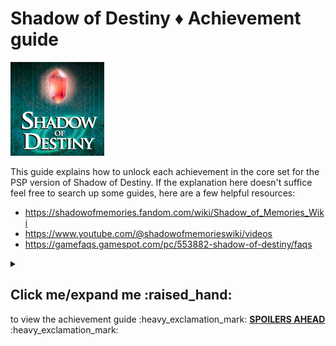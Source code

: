 **Shadow of Destiny :diamonds: Achievement guide**
=======================================
<img src="../../../Assets/Images/Logo_ShadowOfDestiny.jpg" 
    alt="Shadow of Destiny (PSP) Logo]" width=150>

This guide explains how to unlock each achievement in the core set for the PSP version of Shadow of Destiny.
If the explanation here doesn't suffice feel free to search up some guides, here are a few helpful resources:

+ https://shadowofmemories.fandom.com/wiki/Shadow_of_Memories_Wiki
+ https://www.youtube.com/@shadowofmemorieswiki/videos
+ https://gamefaqs.gamespot.com/pc/553882-shadow-of-destiny/faqs

<Details>
    <summary><h2>Click me/expand me :raised_hand:</h2> to view the achievement guide :heavy_exclamation_mark: <b><u>SPOILERS AHEAD</u></b> :heavy_exclamation_mark:</summary>

***

### **Achievements** *divided by category*

#### :trophy: Story completion

| ID (dev info) | Title | Explanation & tips | Specific unlock criteria |
|----|---|---|---|
| a_PrologueComplete | Prologue completed | / | / |
| a_Chapter1Complete | Chapter 1 completed | / | / |
| a_Chapter2Complete | Chapter 2 completed | / | / |
| a_Chapter3Complete | Chapter 3 completed | / | / |
| a_Chapter4Complete | Chapter 4 completed | / | / |
| a_Chapter5Complete | Chapter 5 completed | / | / |
| a_Chapter6Complete | Chapter 6 completed | / | / |
| a_Chapter7Complete | Chapter 7 completed | / | / |
| a_Chapter8Complete | Chapter 8 completed | / | / |
| a_EpilogueComplete | Epilogue completed | / | / |
| a_EXChapterComplete | EX chapter completed| / | / |
| _a_templateID_ | _title_ | _explanation_ | _unlockCriteria_ |

#### :trophy: Branching paths
| ID (dev info) | Title | Explanation & tips | Specific unlock criteria |
|----|---|---|---|
| a_GetOrnamentalEgg | An egg? | 1. In chapter 1, talk to the kid and chose not to save his grandpa. <br> 2. Then go back to the Marktplatz and interact with the performer dressed in white | / |
| a_EggCollection1 | Egg collection #1 | Prerequisite achievement => a_GetOrnamentalEgg <br> 1. In chapter 1, head into the burning bar. <br> 2. Time travel to the past <br> 3. Interact with the fortune teller <br> 4. Go back to the present, Back in the burning bar, interact with the stairs, the door and walk around the bar <br> 5. Go back to the past, this time you spawn inside the bar, if not repeat from step 4. <br> 6. Now go downstairs twice. The second time you go down and if you have the ornamental egg, you will unlock this achievement. | / |
| a_EggCollection2 | Egg collection #2 | Prerequisite achievement => a_GetOrnamentalEgg <br> In chapter 3 go to the bar and head downstairs | / |
| _a_templateID_ | _title_ | _explanation_ | _unlockCriteria_ |

#### :trophy: Endings
| ID (dev info) | Title | Explanation & tips | Specific unlock criteria |
|----|---|---|---|
| a_EndingA | _title_ | _explanation_ | _unlockCriteria_ |
| a_EndingB1 | _title_ | _explanation_ | _unlockCriteria_ |
| a_EndingB2 | _title_ | _explanation_ | _unlockCriteria_ |
| a_EndingC | _title_ | _explanation_ | _unlockCriteria_ |
| a_EndingD | _title_ | _explanation_ | _unlockCriteria_ |
| _a_templateID_ | _title_ | _explanation_ | _unlockCriteria_ |

#### :trophy: Side content & extra cutscenes
| ID (dev info) | Title | Explanation & tips | Specific unlock criteria |
|----|---|---|---|
| a_IntroduceEggCollecting | An interesting shape | - Prerequisite achievement => a_GetOrnamentalEgg <br> - Stand near the town planter and use the ornamental egg on him during chapter 2 <br> - You can find him in 1580 in the Marktplatz after you visit Margarette's house | / |
| a_EikeThePyromancer | Eike the pyromancer | _explanation_ | _unlockCriteria_ |
| a_EikeTheMagician | Eike the magician | _explanation_ | _unlockCriteria_ |
| a_SquireOrdersFlowers | Squire's orders: 'Flowers only' | _explanation_ | _unlockCriteria_ |
| a_SquireOrdersStatue | Squire's orders: 'No, a statue' | _explanation_ | _unlockCriteria_ |
| a_ArtAppreciator | Art appreciator | - Interact with all 7 paintings in the Brum Museum <br> - You can find them on the second floor, where your first meet Eckart | Measured achievement => Once started, complete in the same session, otherwise you may have to restart the chapter  |
| a_EnigmaticCouple1 | Enigmatic couple #1 | - Talk to both the man and woman multiple times to progress the dialogue <br>- You can find them during the prologue (present) or chapter 1 (past) <br> - [Youtube guide - Lost Young Couple Sidequest Guide PSP](https://www.youtube.com/watch?v=zL96i0QQLME "Shadow of Destiny / Memories - Lost Young Couple Sidequest Guide PSP") | Measured achievement => Once started, complete in the same session, otherwise you may have to restart the chapter |
| a_LostYoungCouple1 | Lost young couple #1 | - Talk to both the man and woman multiple times to progress the dialogue <br>- You can find them in the past during chapter 2 <br> - [Youtube guide - Lost Young Couple Sidequest Guide PSP](https://www.youtube.com/watch?v=zL96i0QQLME "Shadow of Destiny / Memories - Lost Young Couple Sidequest Guide PSP")| Measured achievement => Once started, complete in the same session, otherwise you may have to restart the chapter |
| _a_templateID_ | _title_ | _explanation_ | _unlockCriteria_ |

#### :trophy: Hidden cutscenes that lead to death
| ID (dev info) | Title | Explanation & tips | Specific unlock criteria |
|----|---|---|---|
| a_MetYouBefore | That's a big no no | Die 4 times to the tree killer while speaking to Dana in chapter 2 | / |
| a_ErasingEike | Feels like I met you before... | Talk to yourself at cafe Sonné in the past during the prologue | / |
| _a_templateID_ | _title_ | _explanation_ | _unlockCriteria_ |

</details> 
